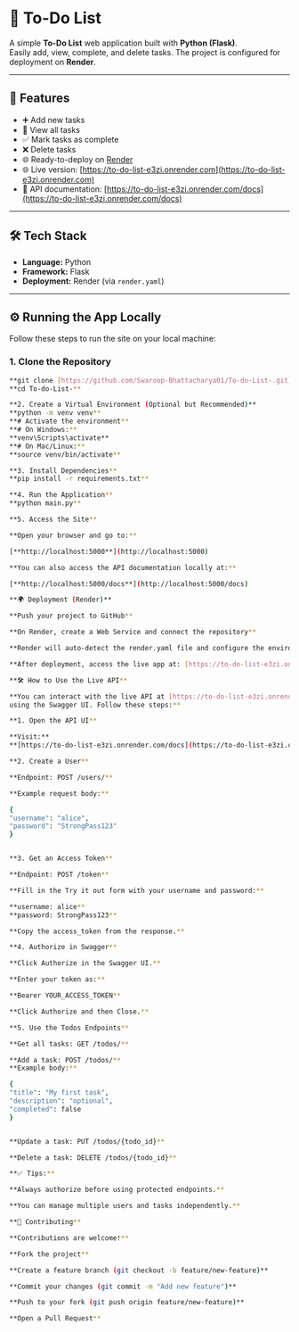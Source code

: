 # 📝 To-Do List

A simple **To-Do List** web application built with **Python (Flask)**.  
Easily add, view, complete, and delete tasks. The project is configured for deployment on **Render**.

---

## 🚀 Features
- ➕ Add new tasks  
- 👀 View all tasks  
- ✅ Mark tasks as complete  
- ❌ Delete tasks  
- 🌐 Ready-to-deploy on [Render](https://render.com)  
- 🌐 Live version: [https://to-do-list-e3zi.onrender.com](https://to-do-list-e3zi.onrender.com)  
- 📄 API documentation: [https://to-do-list-e3zi.onrender.com/docs](https://to-do-list-e3zi.onrender.com/docs)  

---

## 🛠️ Tech Stack
- **Language:** Python  
- **Framework:** Flask  
- **Deployment:** Render (via `render.yaml`)  

---

## ⚙️ Running the App Locally

Follow these steps to run the site on your local machine:

### 1. Clone the Repository
```bash
**git clone [https://github.com/Swaroop-Bhattacharya01/To-do-List-.git](https://github.com/Swaroop-Bhattacharya01/To-do-List-.git)**
**cd To-do-List-**

**2. Create a Virtual Environment (Optional but Recommended)**
**python -m venv venv**
**# Activate the environment**
**# On Windows:**  
**venv\Scripts\activate**
**# On Mac/Linux:**  
**source venv/bin/activate**

**3. Install Dependencies**
**pip install -r requirements.txt**

**4. Run the Application**
**python main.py**

**5. Access the Site**

**Open your browser and go to:**

[**http://localhost:5000**](http://localhost:5000)

**You can also access the API documentation locally at:**

[**http://localhost:5000/docs**](http://localhost:5000/docs)

**🌍 Deployment (Render)**

**Push your project to GitHub**

**On Render, create a Web Service and connect the repository**

**Render will auto-detect the render.yaml file and configure the environment**

**After deployment, access the live app at: [https://to-do-list-e3zi.onrender.com](https://to-do-list-e3zi.onrender.com)**

**🛠️ How to Use the Live API**

**You can interact with the live API at [https://to-do-list-e3zi.onrender.com/docs](https://to-do-list-e3zi.onrender.com/docs)
using the Swagger UI. Follow these steps:**

**1. Open the API UI**

**Visit:**
**[https://to-do-list-e3zi.onrender.com/docs](https://to-do-list-e3zi.onrender.com/docs)**

**2. Create a User**

**Endpoint: POST /users/**

**Example request body:**

{
"username": "alice",
"password": "StrongPass123"
}


**3. Get an Access Token**

**Endpoint: POST /token**

**Fill in the Try it out form with your username and password:**

**username: alice**
**password: StrongPass123**

**Copy the access_token from the response.**

**4. Authorize in Swagger**

**Click Authorize in the Swagger UI.**

**Enter your token as:**

**Bearer YOUR_ACCESS_TOKEN**

**Click Authorize and then Close.**

**5. Use the Todos Endpoints**

**Get all tasks: GET /todos/**

**Add a task: POST /todos/**
**Example body:**

{
"title": "My first task",
"description": "optional",
"completed": false
}


**Update a task: PUT /todos/{todo_id}**

**Delete a task: DELETE /todos/{todo_id}**

**✅ Tips:**

**Always authorize before using protected endpoints.**

**You can manage multiple users and tasks independently.**

**🤝 Contributing**

**Contributions are welcome!**

**Fork the project**

**Create a feature branch (git checkout -b feature/new-feature)**

**Commit your changes (git commit -m "Add new feature")**

**Push to your fork (git push origin feature/new-feature)**

**Open a Pull Request**
